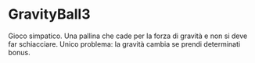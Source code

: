 # GravityBall3
Gioco simpatico. Una pallina che cade per la forza di gravità e non si deve far schiacciare. Unico problema: la gravità cambia se prendi determinati bonus.
